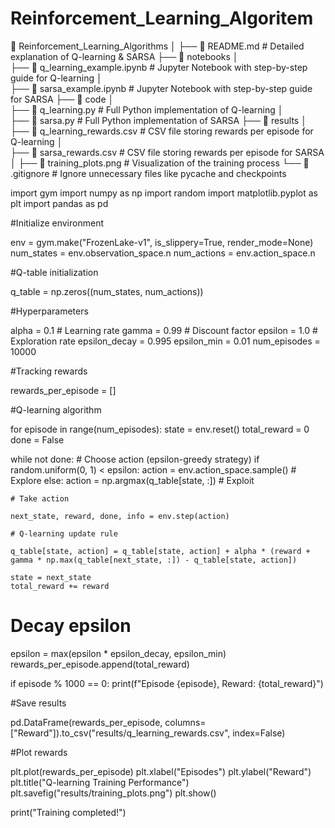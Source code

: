 # Reinforcement_Learning_Algoritem

📂 Reinforcement_Learning_Algorithms │ 
├── 📜 README.md  # Detailed explanation of Q-learning & SARSA
├── 📂 notebooks │  
├── 📜 q_learning_example.ipynb  # Jupyter Notebook with step-by-step guide for Q-learning │  
├── 📜 sarsa_example.ipynb  # Jupyter Notebook with step-by-step guide for SARSA ├── 📂 code │   
├── 📜 q_learning.py  # Full Python implementation of Q-learning │  
├── 📜 sarsa.py  # Full Python implementation of SARSA 
├── 📂 results │   
├── 📜 q_learning_rewards.csv  # CSV file storing rewards per episode for Q-learning │   
├── 📜 sarsa_rewards.csv  # CSV file storing rewards per episode for SARSA │   ├── 📜 training_plots.png  # Visualization of the training process └── 📜 .gitignore  # Ignore unnecessary files like pycache and checkpoints


import gym
import numpy as np 
import random 
import matplotlib.pyplot as plt
import pandas as pd

#Initialize environment

env = gym.make("FrozenLake-v1", is_slippery=True, render_mode=None) num_states = env.observation_space.n num_actions = env.action_space.n

#Q-table initialization

q_table = np.zeros((num_states, num_actions))

#Hyperparameters

alpha = 0.1  # Learning rate 
gamma = 0.99  # Discount factor 
epsilon = 1.0  # Exploration rate epsilon_decay = 0.995
epsilon_min = 0.01 
num_episodes = 10000

#Tracking rewards

rewards_per_episode = []

#Q-learning algorithm

for episode in range(num_episodes): 
  state = env.reset()
  total_reward = 0 done = False

while not done:
    # Choose action (epsilon-greedy strategy)
    if random.uniform(0, 1) < epsilon:
        action = env.action_space.sample()  # Explore
    else:
        action = np.argmax(q_table[state, :])  # Exploit
    
    # Take action
    
    next_state, reward, done, info = env.step(action)
    
    # Q-learning update rule
    
    q_table[state, action] = q_table[state, action] + alpha * (reward + gamma * np.max(q_table[next_state, :]) - q_table[state, action])
    
    state = next_state
    total_reward += reward

# Decay epsilon
epsilon = max(epsilon * epsilon_decay, epsilon_min)
rewards_per_episode.append(total_reward)

if episode % 1000 == 0:
    print(f"Episode {episode}, Reward: {total_reward}")

#Save results

pd.DataFrame(rewards_per_episode, columns=["Reward"]).to_csv("results/q_learning_rewards.csv", index=False)

#Plot rewards

plt.plot(rewards_per_episode) plt.xlabel("Episodes") plt.ylabel("Reward") plt.title("Q-learning Training Performance") plt.savefig("results/training_plots.png") plt.show()

print("Training completed!")

